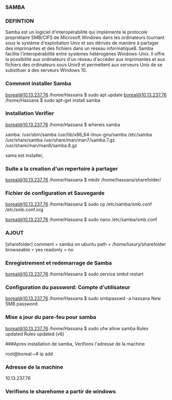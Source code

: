 

### SAMBA

### DEFINTION

Samba est un logiciel d'interopérabilité qui implémente le protocole propriétaire SMB/CIFS de Microsoft Windows dans les ordinateurs tournant sous le système d'exploitation Unix et ses dérivés de manière à partager des imprimantes et des fichiers dans un réseau informatique8. Samba facilite l'interopérabilité entre systèmes hétérogènes Windows-Unix. Il offre la possibilité aux ordinateurs d'un réseau d'accéder aux imprimantes et aux fichiers des ordinateurs sous Unix9 et permettent aux serveurs Unix de se substituer à des serveurs Windows 10.



### Comment installer Samba

boreal@10.13.237.76 /home/Hassana $ sudo apt update
boreal@10.13.237.76 /home/Hassana $ sudo apt-get install samba


### Installation Verifier

boreal@10.13.237.76 /home/Hassana $ whereis samba

samba: /usr/sbin/samba /usr/lib/x86_64-linux-gnu/samba /etc/samba /usr/share/samba /usr/share/man/man7/samba.7.gz /usr/share/man/man8/samba.8.gz

sama est installer, 

### Suite a la creation d'un repertoire à partager

boreal@10.13.237.76 /home/Hassana $ mkdir /home/hassana/sharefolder/

### Fichier de configuration et Sauvegarde

boreal@10.13.237.76 /home/Hassana $ sudo cp /etc/samba/smb.conf /etc/smb.conf.org

boreal@10.13.237.76 /home/Hassana $ sudo nano /etc/samba/smb.conf

### AJOUT

[sharefolder]
          comment = samba on ubuntu
          path = /home/luxury/sharefolder
          browseable = yes
          readonly = no
 ###  Enregistrement et redemarrage de Samba
 
 boreal@10.13.237.76 /home/Hassana $ sudo service smbd restart 
 
 ### Configuration du password: Compte d'utilisateur

boreal@10.13.237.76 /home/Hassana $ sudo smbpasswd -a hassana
New SMB password:

### Mise a jour du pare-feu pour samba

boreal@10.13.237.76 /home/Hassana $ sudo ufw allow samba
Rules updated
Rules updated (v6)

###Apres installation de samba, Verifions l'adresse de la machine

root@boreal:~# ip add

### Adresse de la machine

10.13.237.76

### Verifions le sharehome a partir de windows








   
